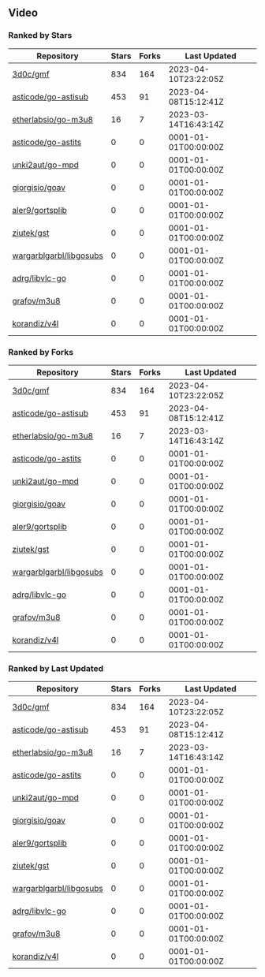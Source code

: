 ## Video

### Ranked by Stars

| Repository | Stars | Forks | Last Updated |
|------------|-------|-------|--------------|
| [3d0c/gmf](https://github.com/3d0c/gmf) | 834 | 164 | 2023-04-10T23:22:05Z |
| [asticode/go-astisub](https://github.com/asticode/go-astisub) | 453 | 91 | 2023-04-08T15:12:41Z |
| [etherlabsio/go-m3u8](https://github.com/etherlabsio/go-m3u8) | 16 | 7 | 2023-03-14T16:43:14Z |
| [asticode/go-astits](https://github.com/asticode/go-astits) | 0 | 0 | 0001-01-01T00:00:00Z |
| [unki2aut/go-mpd](https://github.com/unki2aut/go-mpd) | 0 | 0 | 0001-01-01T00:00:00Z |
| [giorgisio/goav](https://github.com/giorgisio/goav) | 0 | 0 | 0001-01-01T00:00:00Z |
| [aler9/gortsplib](https://github.com/aler9/gortsplib) | 0 | 0 | 0001-01-01T00:00:00Z |
| [ziutek/gst](https://github.com/ziutek/gst) | 0 | 0 | 0001-01-01T00:00:00Z |
| [wargarblgarbl/libgosubs](https://github.com/wargarblgarbl/libgosubs) | 0 | 0 | 0001-01-01T00:00:00Z |
| [adrg/libvlc-go](https://github.com/adrg/libvlc-go) | 0 | 0 | 0001-01-01T00:00:00Z |
| [grafov/m3u8](https://github.com/grafov/m3u8) | 0 | 0 | 0001-01-01T00:00:00Z |
| [korandiz/v4l](https://github.com/korandiz/v4l) | 0 | 0 | 0001-01-01T00:00:00Z |

### Ranked by Forks

| Repository | Stars | Forks | Last Updated |
|------------|-------|-------|--------------|
| [3d0c/gmf](https://github.com/3d0c/gmf) | 834 | 164 | 2023-04-10T23:22:05Z |
| [asticode/go-astisub](https://github.com/asticode/go-astisub) | 453 | 91 | 2023-04-08T15:12:41Z |
| [etherlabsio/go-m3u8](https://github.com/etherlabsio/go-m3u8) | 16 | 7 | 2023-03-14T16:43:14Z |
| [asticode/go-astits](https://github.com/asticode/go-astits) | 0 | 0 | 0001-01-01T00:00:00Z |
| [unki2aut/go-mpd](https://github.com/unki2aut/go-mpd) | 0 | 0 | 0001-01-01T00:00:00Z |
| [giorgisio/goav](https://github.com/giorgisio/goav) | 0 | 0 | 0001-01-01T00:00:00Z |
| [aler9/gortsplib](https://github.com/aler9/gortsplib) | 0 | 0 | 0001-01-01T00:00:00Z |
| [ziutek/gst](https://github.com/ziutek/gst) | 0 | 0 | 0001-01-01T00:00:00Z |
| [wargarblgarbl/libgosubs](https://github.com/wargarblgarbl/libgosubs) | 0 | 0 | 0001-01-01T00:00:00Z |
| [adrg/libvlc-go](https://github.com/adrg/libvlc-go) | 0 | 0 | 0001-01-01T00:00:00Z |
| [grafov/m3u8](https://github.com/grafov/m3u8) | 0 | 0 | 0001-01-01T00:00:00Z |
| [korandiz/v4l](https://github.com/korandiz/v4l) | 0 | 0 | 0001-01-01T00:00:00Z |

### Ranked by Last Updated

| Repository | Stars | Forks | Last Updated |
|------------|-------|-------|--------------|
| [3d0c/gmf](https://github.com/3d0c/gmf) | 834 | 164 | 2023-04-10T23:22:05Z |
| [asticode/go-astisub](https://github.com/asticode/go-astisub) | 453 | 91 | 2023-04-08T15:12:41Z |
| [etherlabsio/go-m3u8](https://github.com/etherlabsio/go-m3u8) | 16 | 7 | 2023-03-14T16:43:14Z |
| [asticode/go-astits](https://github.com/asticode/go-astits) | 0 | 0 | 0001-01-01T00:00:00Z |
| [unki2aut/go-mpd](https://github.com/unki2aut/go-mpd) | 0 | 0 | 0001-01-01T00:00:00Z |
| [giorgisio/goav](https://github.com/giorgisio/goav) | 0 | 0 | 0001-01-01T00:00:00Z |
| [aler9/gortsplib](https://github.com/aler9/gortsplib) | 0 | 0 | 0001-01-01T00:00:00Z |
| [ziutek/gst](https://github.com/ziutek/gst) | 0 | 0 | 0001-01-01T00:00:00Z |
| [wargarblgarbl/libgosubs](https://github.com/wargarblgarbl/libgosubs) | 0 | 0 | 0001-01-01T00:00:00Z |
| [adrg/libvlc-go](https://github.com/adrg/libvlc-go) | 0 | 0 | 0001-01-01T00:00:00Z |
| [grafov/m3u8](https://github.com/grafov/m3u8) | 0 | 0 | 0001-01-01T00:00:00Z |
| [korandiz/v4l](https://github.com/korandiz/v4l) | 0 | 0 | 0001-01-01T00:00:00Z |


